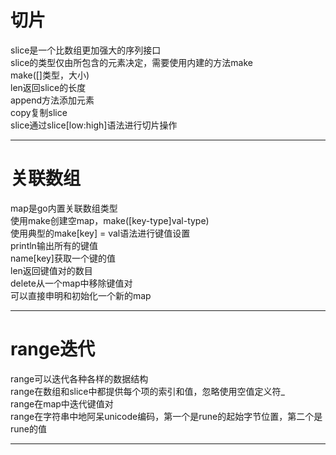 # 切片   
slice是一个比数组更加强大的序列接口   
slice的类型仅由所包含的元素决定，需要使用内建的方法make     
make([]类型，大小)       
len返回slice的长度   
append方法添加元素   
copy复制slice    
slice通过slice[low:high]语法进行切片操作     
*******
# 关联数组   
map是go内置关联数组类型     
使用make创建空map，make([key-type]val-type)    
使用典型的make[key] = val语法进行键值设置     
println输出所有的键值    
name[key]获取一个键的值    
len返回键值对的数目     
delete从一个map中移除键值对     
可以直接申明和初始化一个新的map    
**********
# range迭代   
range可以迭代各种各样的数据结构    
range在数组和slice中都提供每个项的索引和值，忽略使用空值定义符_     
range在map中迭代键值对    
range在字符串中地阿呆unicode编码，第一个是rune的起始字节位置，第二个是rune的值     
*******
